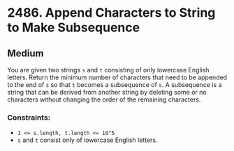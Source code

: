# 2486. Append Characters to String to Make Subsequence

## Medium

You are given two strings `s` and `t` consisting of only lowercase English letters. Return the minimum number of
characters that need to be appended to the end of `s` so that `t` becomes a subsequence of `s`. A subsequence is a
string that can be derived from another string by deleting some or no characters without changing the order of the
remaining characters.

### Constraints:

- `1 <= s.length, t.length <= 10^5`
- `s` and `t` consist only of lowercase English letters.
